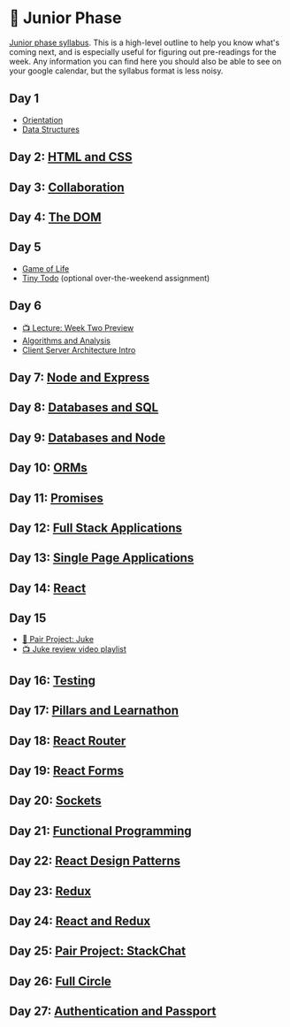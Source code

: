 # 🐛 Junior Phase

[Junior phase syllabus](Junior%20Phase%20Syllabus.pdf). This is a high-level outline to help you know what's coming next, and is especially useful for figuring out pre-readings for the week. Any information you can find here you should also be able to see on your google calendar, but the syllabus format is less noisy.

## Day 1

- [Orientation](00-orientation)
- [Data Structures](01-data-structures)

## Day 2: [HTML and CSS](02-html-and-css)

## Day 3: [Collaboration](03-collaboration)

## Day 4: [The DOM](04-dom)

## Day 5

- [Game of Life](05-game-of-life)
- [Tiny Todo](extras/tinyTodoAssignment) (optional over-the-weekend assignment)

## Day 6

- [📺 Lecture: Week Two Preview](https://youtu.be/ClQGAeEyHuw)
- [Algorithms and Analysis](06-algorithms-and-analysis)
- [Client Server Architecture Intro](07-client-server-intro)

## Day 7: [Node and Express](08-node-and-express)

## Day 8: [Databases and SQL](09-databases-and-sql)

## Day 9: [Databases and Node](10-databases-and-node)

## Day 10: [ORMs](11-orms)

## Day 11: [Promises](12-promises)

## Day 12: [Full Stack Applications](13-full-stack-applications)

## Day 13: [Single Page Applications](14-single-page-applications)

## Day 14: [React](15-react)

## Day 15

- [🤝 Pair Project: Juke](https://learn.fullstackacademy.com/workshop/5a6b85ed91fd3800043656e8/landing)
- [📺 Juke review video playlist](https://www.youtube.com/playlist?list=PLx0iOsdUOUmlDnS91P6zf3LrIu-ZPs2pG)

## Day 16: [Testing](16-testing)

## Day 17: [Pillars and Learnathon](17-pillars-and-learnathon)

## Day 18: [React Router](18-react-router)

## Day 19: [React Forms](19-react-forms)

## Day 20: [Sockets](20-sockets)

## Day 21: [Functional Programming](21-functional-programming)

## Day 22: [React Design Patterns](22-react-design-patterns)

## Day 23: [Redux](23-redux)

## Day 24: [React and Redux](24-react-and-redux)

## Day 25: [Pair Project: StackChat](25-stackchat)

## Day 26: [Full Circle](26-full-circle)

## Day 27: [Authentication and Passport](27-authentication-and-passport)
